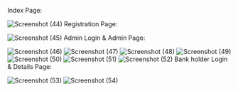Index Page:

![Screenshot (44)](https://github.com/user-attachments/assets/7e3635c6-2931-4e42-870a-559817f29499)
Registration Page:

![Screenshot (45)](https://github.com/user-attachments/assets/8526fc9c-e63f-43fb-81b9-339018d9ae8c)
Admin Login & Admin Page:

![Screenshot (46)](https://github.com/user-attachments/assets/51f63107-95e7-4df4-8d14-2517387f2642)
![Screenshot (47)](https://github.com/user-attachments/assets/8206699b-0810-44fa-8bd6-05dfbba53a38)
![Screenshot (48)](https://github.com/user-attachments/assets/c5129d61-5d92-4bb4-93ca-1b9dbd3ef638)
![Screenshot (49)](https://github.com/user-attachments/assets/ca05d7a9-9f68-4121-95a3-ac4f57f28c85)
![Screenshot (50)](https://github.com/user-attachments/assets/998f8373-6f45-4d7d-bce8-8bf59163691a)
![Screenshot (51)](https://github.com/user-attachments/assets/a2bcab28-c222-4641-a877-d6c48f11a1b7)
![Screenshot (52)](https://github.com/user-attachments/assets/59348d00-4124-45a7-a071-15552ab19012)
Bank holder Login & Details Page:

![Screenshot (53)](https://github.com/user-attachments/assets/a97452e8-9f23-47a8-bc4c-0fc9c77364ff)
![Screenshot (54)](https://github.com/user-attachments/assets/6ceaf93a-72df-4a41-9535-04094d008542)
